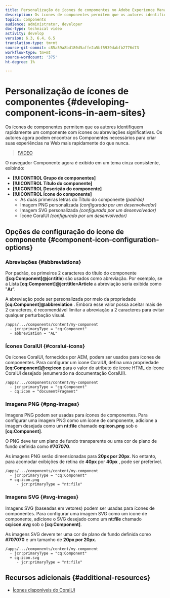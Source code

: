 ```yaml
---
title: Personalização de ícones de componentes no Adobe Experience Manager Sites
description: Os ícones de componentes permitem que os autores identifiquem rapidamente um componente com ícones ou abreviações significativas. Os autores agora podem encontrar os Componentes necessários para criar suas experiências na Web mais rapidamente do que nunca.
topics: components
audience: administrator, developer
doc-type: technical video
activity: develop
version: 6.3, 6.4, 6.5
translation-type: tm+mt
source-git-commit: c85a59a8bd180d5affe2a5bf5939dabfb2776d73
workflow-type: tm+mt
source-wordcount: '375'
ht-degree: 1%

---
```



# Personalização de ícones de componentes {#developing-component-icons-in-aem-sites}

Os ícones de componentes permitem que os autores identifiquem rapidamente um componente com ícones ou abreviações significativas. Os autores agora podem encontrar os Componentes necessários para criar suas experiências na Web mais rapidamente do que nunca.

>[!VIDEO](https://video.tv.adobe.com/v/16778/?quality=9&learn=on)

O navegador Componente agora é exibido em um tema cinza consistente, exibindo:

* **[!UICONTROL Grupo de componentes]**
* **[!UICONTROL Título do componente]**
* **[!UICONTROL Descrição do componente]**
* **[!UICONTROL Ícone do componente]**
   * As duas primeiras letras do Título do componente *(padrão)*
   * Imagem PNG personalizada *(configurada por um desenvolvedor)*
   * Imagem SVG personalizada *(configurada por um desenvolvedor)*
   * Ícone CoralUI *(configurado por um desenvolvedor)*

## Opções de configuração do ícone de componente {#component-icon-configuration-options}

### Abreviações {#abbreviations}

Por padrão, os primeiros 2 caracteres do título do componente (**[cq:Component]@jcr:title**) são usados como abreviação. Por exemplo, se a Lista **[cq:Component]@jcr:title=Article** a abreviação seria exibida como &quot;**Ar**&quot;.

A abreviação pode ser personalizada por meio da propriedade **[cq:Component]@abbreviation** . Embora esse valor possa aceitar mais de 2 caracteres, é recomendável limitar a abreviação a 2 caracteres para evitar qualquer perturbação visual.

```plain
/apps/.../components/content/my-component
  - jcr:primaryType = "cq:Component"
  - abbreviation = "AL"
```

### Ícones CoralUI {#coralui-icons}

Os ícones CoralUI, fornecidos por AEM, podem ser usados para ícones de componentes. Para configurar um ícone CoralUI, defina uma propriedade **[cq:Component]@cq:icon** para o valor do atributo de ícone HTML do ícone CoralUI desejado (enumerado na documentação [](https://helpx.adobe.com/experience-manager/6-5/sites/developing/using/reference-materials/coral-ui/coralui3/Coral.Icon.html)CoralUI).

```plain
/apps/.../components/content/my-component
  - jcr:primaryType = "cq:Component"
  - cq:icon = "documentFragment"
```

### Imagens PNG {#png-images}

Imagens PNG podem ser usadas para ícones de componentes. Para configurar uma imagem PNG como um ícone de componente, adicione a imagem desejada como um **nt:file** chamado **cq:icon.png** sob o **[cq:Component]**.

O PNG deve ter um plano de fundo transparente ou uma cor de plano de fundo definida como **#707070**.

As imagens PNG serão dimensionadas para **20px por 20px**. No entanto, para acomodar exibições de retina de **40px** por **40px** , pode ser preferível.

```plain
/apps/.../components/content/my-component
  - jcr:primaryType = "cq:Component"
  + cq:icon.png
     - jcr:primaryType = "nt:file"
```

### Imagens SVG {#svg-images}

Imagens SVG (baseadas em vetores) podem ser usadas para ícones de componentes. Para configurar uma imagem SVG como um ícone de componente, adicione o SVG desejado como um **nt:file** chamado **cq:icon.svg** sob o **[cq:Component]**.

As imagens SVG devem ter uma cor de plano de fundo definida como **#707070** e um tamanho de **20px por 20px.**

```plain
/apps/.../components/content/my-component
  - jcr:primaryType = "cq:Component"
  + cq:icon.svg
     - jcr:primaryType = "nt:file"
```

## Recursos adicionais {#additional-resources}

* [Ícones disponíveis do CoralUI](https://helpx.adobe.com/experience-manager/6-5/sites/developing/using/reference-materials/coral-ui/coralui3/Coral.Icon.html)

